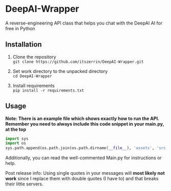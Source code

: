 # DeepAI-Wrapper
A reverse-engineering API class that helps you chat with the DeepAI AI for free in Python

## Installation

1. Clone the repository <br>
`git clone https://github.com/itszerrin/DeepAI-Wrapper.git`

2. Set work directory to the unpacked directory <br>
`cd DeepAI-Wrapper`

3. Install requirements <br>
`pip install -r requirements.txt`

## Usage

**Note: There is an example file which shows exactly how to run the API. Remember you need to always include this code snippet in your main.py, at the top**

```py
import sys
import os
sys.path.append(os.path.join(os.path.dirname(__file__), 'assets', 'src'))
```

Additionally, you can read the well-commented Main.py for instructions or help.

Post release info: Using single quotes in your messages will **most likely not work** since I replace them with double quotes (I have to) and that breaks their little servers.
